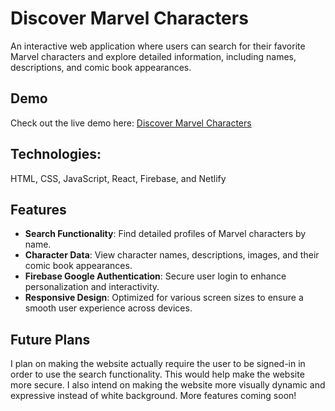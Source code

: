 <h1>Discover Marvel Characters</h1>
<p>An interactive web application where users can search for their favorite Marvel characters and explore detailed information, including names, descriptions, and comic book appearances.</p>

<h2>Demo</h2>
<p>Check out the live demo here: <a href="https://dmch.netlify.app/">Discover Marvel Characters</a></p>


<h2>Technologies:</h2>
<p>HTML, CSS, JavaScript, React, Firebase, and Netlify</p>


<h2>Features</h2>
<ul>
    <li><strong>Search Functionality</strong>: Find detailed profiles of Marvel characters by name.</li>
    <li><strong>Character Data</strong>: View character names, descriptions, images, and their comic book appearances.</li>
    <li><strong>Firebase Google Authentication</strong>: Secure user login to enhance personalization and interactivity.</li>
    <li><strong>Responsive Design</strong>: Optimized for various screen sizes to ensure a smooth user experience across devices.</li>
</ul>

<h2>Future Plans</h2>
<p>I plan on making the website actually require the user to be signed-in in order to use the search functionality. This would help make the website more secure. I also intend on making the website more visually dynamic and expressive instead of white background. More features coming soon!</p>
